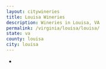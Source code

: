 ```yaml
---
layout: citywineries
title: Louisa Wineries
description: Wineries in Louisa, VA
permalink: /virginia/louisa/louisa/
state: va
county: louisa
city: louisa
---
```

-
